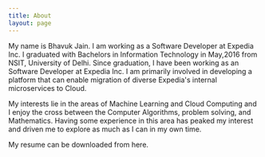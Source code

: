 ```yaml
---
title: About
layout: page
---
```


My name is Bhavuk Jain. I am working as a Software Developer at Expedia Inc. I graduated with Bachelors in Information Technology in May,2016 from NSIT, University of Delhi. Since graduation, I have been working as an Software Developer at Expedia Inc. I am primarily involved in developing a platform that can enable migration of diverse Expedia's internal microservices to Cloud. 

My interests lie in the areas of Machine Learning and Cloud Computing and I enjoy the cross between the Computer Algorithms, problem solving, and Mathematics. Having some experience in this area has peaked my interest and driven me to explore as much as I can in my own time. 

My resume can be downloaded from here. 


